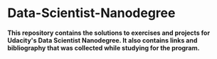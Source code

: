 # Data-Scientist-Nanodegree


**This repository contains the solutions to exercises and projects for Udacity's Data Scientist Nanodegree. It also contains links and bibliography that was collected while studying for the program.**
